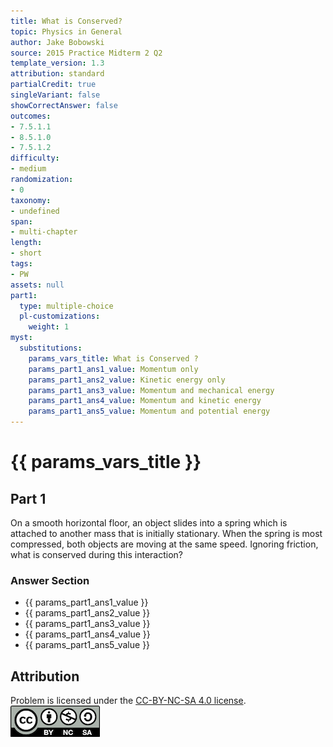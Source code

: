 ```yaml
---
title: What is Conserved?
topic: Physics in General
author: Jake Bobowski
source: 2015 Practice Midterm 2 Q2
template_version: 1.3
attribution: standard
partialCredit: true
singleVariant: false
showCorrectAnswer: false
outcomes:
- 7.5.1.1
- 8.5.1.0
- 7.5.1.2
difficulty:
- medium
randomization:
- 0
taxonomy:
- undefined
span:
- multi-chapter
length:
- short
tags:
- PW
assets: null
part1:
  type: multiple-choice
  pl-customizations:
    weight: 1
myst:
  substitutions:
    params_vars_title: What is Conserved ?
    params_part1_ans1_value: Momentum only
    params_part1_ans2_value: Kinetic energy only
    params_part1_ans3_value: Momentum and mechanical energy
    params_part1_ans4_value: Momentum and kinetic energy
    params_part1_ans5_value: Momentum and potential energy
---
```

# {{ params_vars_title }}

## Part 1

On a smooth horizontal floor, an object slides into a spring which is attached to another mass that is initially stationary.  When the spring is most compressed, both objects are moving at the same speed.  Ignoring friction, what is conserved during this interaction?

### Answer Section

- {{ params_part1_ans1_value }}
- {{ params_part1_ans2_value }}
- {{ params_part1_ans3_value }}
- {{ params_part1_ans4_value }}
- {{ params_part1_ans5_value }}

## Attribution

Problem is licensed under the [CC-BY-NC-SA 4.0 license](https://creativecommons.org/licenses/by-nc-sa/4.0/).<br> ![The Creative Commons 4.0 license requiring attribution-BY, non-commercial-NC, and share-alike-SA license.](https://raw.githubusercontent.com/firasm/bits/master/by-nc-sa.png)